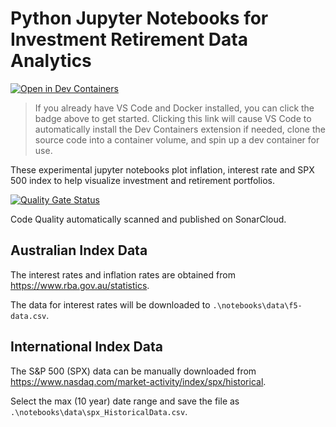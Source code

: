 # Python Jupyter Notebooks for Investment Retirement Data Analytics

[![Open in Dev Containers](https://img.shields.io/static/v1?label=Dev%20Containers&message=Open&color=blue&logo=visualstudiocode)](https://vscode.dev/redirect?url=vscode://ms-vscode-remote.remote-containers/cloneInVolume?url=https://github.com/mikejonestechno/investment-analytics)

> If you already have VS Code and Docker installed, you can click the badge above to get started. Clicking this link will cause VS Code to automatically install the Dev Containers extension if needed, clone the source code into a container volume, and spin up a dev container for use.

These experimental jupyter notebooks plot inflation, interest rate and SPX 500 index to help visualize investment and retirement portfolios.

[![Quality Gate Status](https://sonarcloud.io/api/project_badges/measure?project=mikejonestechno_investment-analytics&metric=alert_status)](https://sonarcloud.io/summary/new_code?id=mikejonestechno_investment-analytics) 

Code Quality automatically scanned and published on SonarCloud.

## Australian Index Data

The interest rates and inflation rates are obtained from https://www.rba.gov.au/statistics.

The data for interest rates will be downloaded to `.\notebooks\data\f5-data.csv`.

## International Index Data

The S&P 500 (SPX) data can be manually downloaded from https://www.nasdaq.com/market-activity/index/spx/historical.

Select the max (10 year) date range and save the file as `.\notebooks\data\spx_HistoricalData.csv`.
